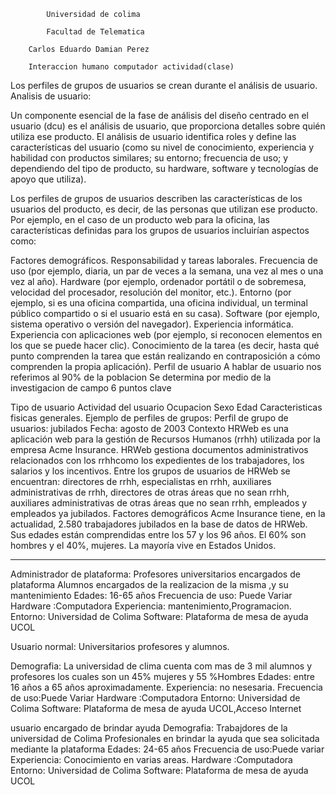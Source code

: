 


			Universidad de colima 
			
			Facultad de Telematica

		Carlos Eduardo Damian Perez
		
		Interaccion humano computador actividad(clase)
Los perfiles de grupos de usuarios se crean durante el análisis de usuario.
Analisis de usuario:

Un componente esencial de la fase de análisis del diseño centrado en el usuario (dcu) es el análisis de usuario, que proporciona detalles sobre quién utiliza ese producto. El análisis de usuario identifica roles y define las características del usuario (como su nivel de conocimiento, experiencia y habilidad con productos similares; su entorno; frecuencia de uso; y dependiendo del tipo de producto, su hardware, software y tecnologías de apoyo que utiliza). 

Los perfiles de grupos de usuarios describen las características de los usuarios del producto, es decir, de las personas que utilizan ese producto. Por ejemplo, en el caso de un producto web para la oficina, las características definidas para los grupos de usuarios incluirían aspectos como:

Factores demográficos.
Responsabilidad y tareas laborales.
Frecuencia de uso (por ejemplo, diaria, un par de veces a la semana, una vez al mes o una vez al año).
Hardware (por ejemplo, ordenador portátil o de sobremesa, velocidad del procesador, resolución del monitor, etc.).
Entorno (por ejemplo, si es una oficina compartida, una oficina individual, un terminal público compartido o si el usuario está en su casa).
Software (por ejemplo, sistema operativo o versión del navegador).
Experiencia informática.
Experiencia con aplicaciones web (por ejemplo, si reconocen elementos en los que se puede hacer clic).
Conocimiento de la tarea (es decir, hasta qué punto comprenden la tarea que están realizando en contraposición a cómo comprenden la propia aplicación).
Perfil de usuario
A hablar de usuario nos referimos al 90% de la poblacion
Se determina por medio de la investigacion de campo 6 puntos clave

Tipo de usuario
Actividad del usuario
Ocupacion
Sexo
Edad
Caracteristicas fisicas generales.
Ejemplo de perfiles de grupos:
Perfil de grupo de usuarios: jubilados
Fecha: agosto de 2003
Contexto
HRWeb es una aplicación web para la gestión de Recursos Humanos (rrhh) utilizada por la empresa Acme Insurance. HRWeb gestiona documentos administrativos relacionados con los rrhhcomo los expedientes de los trabajadores, los salarios y los incentivos. Entre los grupos de usuarios de HRWeb se encuentran: directores de rrhh, especialistas en rrhh, auxiliares administrativas de rrhh, directores de otras áreas que no sean rrhh, auxiliares administrativas de otras áreas que no sean rrhh, empleados y empleados ya jubilados.
Factores demográficos
Acme Insurance tiene, en la actualidad, 2.580 trabajadores jubilados en la base de datos de HRWeb. Sus edades están comprendidas entre los 57 y los 96 años. El 60% son hombres y el 40%, mujeres. La mayoría vive en Estados Unidos.


----------------------------------------------------------------------------------------------------------------------------------------

Administrador de plataforma:
Profesores universitarios encargados de plataforma
Alumnos encargados de la realizacion de la misma ,y su mantenimiento
Edades: 16-65 años
Frecuencia de uso: Puede Variar
Hardware :Computadora
Experiencia: mantenimiento,Programacion.
Entorno: Universidad de Colima
Software: Plataforma de mesa de ayuda UCOL


Usuario normal: Universitarios profesores y alumnos.

Demografia:
La universidad de clima cuenta com mas de 3 mil alumnos y profesores los cuales son un 45% mujeres y 55 %Hombres 
Edades: entre 16 años a 65 años aproximadamente.
Experiencia: no nesesaria.
Frecuencia de uso:Puede Variar
Hardware :Computadora
Entorno: Universidad de Colima
Software: Plataforma de mesa de ayuda UCOL,Acceso Internet



usuario encargado de brindar ayuda
Demografia:
Trabajdores de la universidad de Colima
Profesionales en brindar la ayuda que sea solicitada mediante la plataforma
Edades: 24-65 años 
Frecuencia de uso:Puede variar
Experiencia: Conocimiento en varias areas.
Hardware :Computadora
Entorno: Universidad de Colima
Software: Plataforma de mesa de ayuda UCOL
